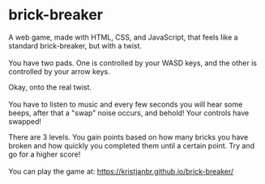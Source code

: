 # brick-breaker

A web game, made with HTML, CSS, and JavaScript, that feels like a standard brick-breaker, but with a twist.
<br>  
You have two pads. One is controlled by your WASD keys, and the other is controlled by your arrow keys.

Okay, onto the real twist.
<br>  
You have to listen to music and every few seconds you will hear some beeps, after that a "swap" noise occurs, and behold! Your controls have swapped!

There are 3 levels. You gain points based on how many bricks you have broken and how quickly you completed them until a certain point. Try and go for a higher score!
<br>  
You can play the game at: https://kristjanbr.github.io/brick-breaker/
